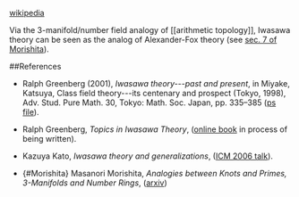 [wikipedia](http://en.wikipedia.org/wiki/Iwasawa_theory)

Via the 3-manifold/number field analogy of [[arithmetic topology]], Iwasawa theory can be seen as the analog of Alexander-Fox theory (see [sec. 7 of Morishita](#Morishita)).

##References

* Ralph Greenberg (2001), _Iwasawa theory---past and present_, in Miyake, Katsuya, Class field theory---its centenary and prospect (Tokyo, 1998), Adv. Stud. Pure Math. 30, Tokyo: Math. Soc. Japan, pp. 335–385 ([ps file](https://www.math.washington.edu/~greenber/iwhi.ps)).

* Ralph Greenberg, _Topics in Iwasawa Theory_, ([online book](https://www.math.washington.edu/~greenber/book.pdf) in process of being written).

* Kazuya Kato, _Iwasawa theory and generalizations_, ([ICM 2006 talk](http://www.icm2006.org/proceedings/Vol_I/18.pdf)).

* {#Morishita} Masanori Morishita, _Analogies between Knots and Primes, 3-Manifolds and Number Rings_, ([arxiv](http://arxiv.org/abs/0904.3399))

